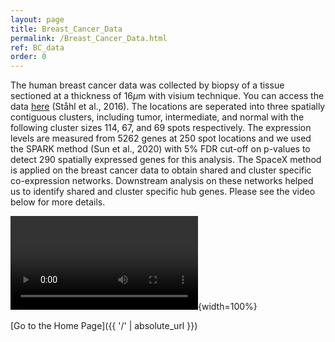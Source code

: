 ```yaml
---
layout: page
title: Breast_Cancer_Data
permalink: /Breast_Cancer_Data.html
ref: BC_data
order: 0
---
```



The human breast cancer data was collected by biopsy of a tissue sectioned at a thickness of $16\mu$m with visium technique. You can access the data [here](https://github.com/bayesrx/SpaceX/tree/main/data) (Ståhl et al., 2016). The locations are seperated into three spatially contiguous clusters, including tumor, intermediate, and normal with the following cluster sizes 114, 67, and 69 spots respectively. The expression levels are measured from $5262$ genes at $250$ spot locations and we used the SPARK method (Sun et al., 2020) with $5\%$ FDR cut-off on p-values to detect $290$ spatially expressed genes for this analysis. The SpaceX method is applied on the breast cancer data to obtain shared and cluster specific co-expression networks. Downstream analysis on these networks helped us to identify shared and cluster specific hub genes. Please see the video below for more details.  


![](BC.mp4){width=100%}


[Go to the Home Page]({{ '/' | absolute_url }})

